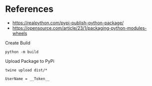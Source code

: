 # References 
- https://realpython.com/pypi-publish-python-package/
- https://opensource.com/article/23/1/packaging-python-modules-wheels

Create Build
~~~
python -m build
~~~

Upload Package to PyPi 
~~~
twine upload dist/*
~~~

~~~
UserName = __Token__
~~~

